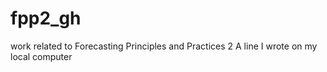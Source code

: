 # fpp2_gh
work related to Forecasting Principles and Practices 2
A line I wrote on my local computer
